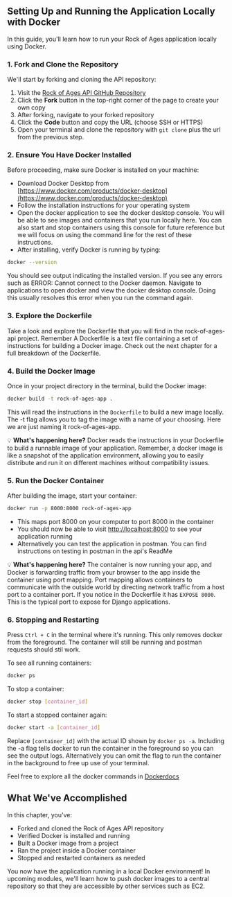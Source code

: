 ## Setting Up and Running the Application Locally with Docker

In this guide, you'll learn how to run your Rock of Ages application locally using Docker.

### 1. Fork and Clone the Repository

We'll start by forking and cloning the API repository:

1. Visit the [Rock of Ages API GitHub Repository](https://github.com/NSS-Workshops/rock-of-ages-api)
2. Click the **Fork** button in the top-right corner of the page to create your own copy
3. After forking, navigate to your forked repository
4. Click the **Code** button and copy the URL (choose SSH or HTTPS)
5. Open your terminal and clone the repository with `git clone` plus the url from the previous step.


### 2. Ensure You Have Docker Installed

Before proceeding, make sure Docker is installed on your machine:

- Download Docker Desktop from [https://www.docker.com/products/docker-desktop](https://www.docker.com/products/docker-desktop)
- Follow the installation instructions for your operating system
- Open the docker application to see the docker desktop console. You will be able to see images and containers that you run locally here. You can also start and stop containers using this console for future reference but we will focus on using the command line for the rest of these instructions. 
- After installing, verify Docker is running by typing:

```bash
docker --version
```

You should see output indicating the installed version.
If you see any errors such as ERROR: Cannot connect to the Docker daemon. Navigate to applications to open docker and view the docker desktop console. Doing this usually resolves this error when you run the command again.

### 3. Explore the Dockerfile

Take a look and explore the Dockerfile that you will find in the rock-of-ages-api project. Remember A Dockerfile is a text file containing a set of instructions for building a Docker image. Check out the next chapter for a full breakdown of the Dockerfile. 

### 4. Build the Docker Image

Once in your project directory in the terminal, build the Docker image:

```bash
docker build -t rock-of-ages-app .
```

This will read the instructions in the `Dockerfile` to build a new image locally. The -t flag allows you to tag the image with a name of your choosing. Here we are just naming it rock-of-ages-app.

💡 **What's happening here?** Docker reads the instructions in your Dockerfile to build a runnable image of your application. Remember, a docker image is like a snapshot of the application environment, allowing you to easily distribute and run it on different machines without compatibility issues. 

### 5. Run the Docker Container

After building the image, start your container:

```bash
docker run -p 8000:8000 rock-of-ages-app
```

- This maps port 8000 on your computer to port 8000 in the container
- You should now be able to visit [http://localhost:8000](http://localhost:8000) to see your application running
- Alternatively you can test the application in postman. You can find instructions on testing in postman in the api's ReadMe

💡 **What's happening here?** The container is now running your app, and Docker is forwarding traffic from your browser to the app inside the container using port mapping. Port mapping allows containers to communicate with the outside world by directing network traffic from a host port to a container port. If you notice in the Dockerfile it has `EXPOSE 8000`. This is the typical port to expose for Django applications. 

### 6. Stopping and Restarting

Press `Ctrl + C` in the terminal where it's running. This only removes docker from the foreground. The container will still be running and postman requests should stil work.

To see all running containers:

```bash
docker ps
```

To stop a container:

```bash
docker stop [container_id]
```

To start a stopped container again:

```bash
docker start -a [container_id]
```

Replace `[container_id]` with the actual ID shown by `docker ps -a`.
Including the -a flag tells docker to run the container in the foreground so you can see the output logs. Alternatively you can omit the flag to run the container in the background to free up use of your terminal.

Feel free to explore all the docker commands in [Dockerdocs](https://docs.docker.com/reference/cli/docker/)

## What We've Accomplished

In this chapter, you've:
- Forked and cloned the Rock of Ages API repository
- Verified Docker is installed and running
- Built a Docker image from a project
- Ran the project inside a Docker container
- Stopped and restarted containers as needed

You now have the application running in a local Docker environment! In upcoming modules, we'll learn how to push docker images to a central repository so that they are accessible by other services such as EC2.
